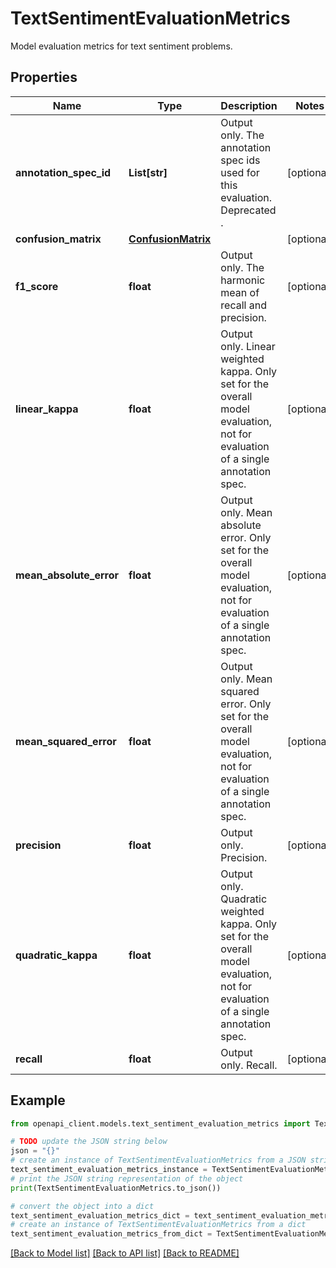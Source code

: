 # TextSentimentEvaluationMetrics

Model evaluation metrics for text sentiment problems.

## Properties

Name | Type | Description | Notes
------------ | ------------- | ------------- | -------------
**annotation_spec_id** | **List[str]** | Output only. The annotation spec ids used for this evaluation. Deprecated . | [optional] 
**confusion_matrix** | [**ConfusionMatrix**](ConfusionMatrix.md) |  | [optional] 
**f1_score** | **float** | Output only. The harmonic mean of recall and precision. | [optional] 
**linear_kappa** | **float** | Output only. Linear weighted kappa. Only set for the overall model evaluation, not for evaluation of a single annotation spec. | [optional] 
**mean_absolute_error** | **float** | Output only. Mean absolute error. Only set for the overall model evaluation, not for evaluation of a single annotation spec. | [optional] 
**mean_squared_error** | **float** | Output only. Mean squared error. Only set for the overall model evaluation, not for evaluation of a single annotation spec. | [optional] 
**precision** | **float** | Output only. Precision. | [optional] 
**quadratic_kappa** | **float** | Output only. Quadratic weighted kappa. Only set for the overall model evaluation, not for evaluation of a single annotation spec. | [optional] 
**recall** | **float** | Output only. Recall. | [optional] 

## Example

```python
from openapi_client.models.text_sentiment_evaluation_metrics import TextSentimentEvaluationMetrics

# TODO update the JSON string below
json = "{}"
# create an instance of TextSentimentEvaluationMetrics from a JSON string
text_sentiment_evaluation_metrics_instance = TextSentimentEvaluationMetrics.from_json(json)
# print the JSON string representation of the object
print(TextSentimentEvaluationMetrics.to_json())

# convert the object into a dict
text_sentiment_evaluation_metrics_dict = text_sentiment_evaluation_metrics_instance.to_dict()
# create an instance of TextSentimentEvaluationMetrics from a dict
text_sentiment_evaluation_metrics_from_dict = TextSentimentEvaluationMetrics.from_dict(text_sentiment_evaluation_metrics_dict)
```
[[Back to Model list]](../README.md#documentation-for-models) [[Back to API list]](../README.md#documentation-for-api-endpoints) [[Back to README]](../README.md)


